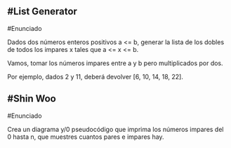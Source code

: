 #List Generator
----------
#Enunciado

Dados dos números enteros positivos a <= b, generar la lista de los dobles de todos los impares x tales que a <= x <= b.

Vamos, tomar los números impares entre a y b pero multiplicados por dos.

Por ejemplo, dados 2 y 11, deberá devolver [6, 10, 14, 18, 22].

#Shin Woo
----------
#Enunciado

Crea un diagrama y/0 pseudocódigo que imprima los números impares
del 0 hasta n, que muestres cuantos pares e impares hay.
